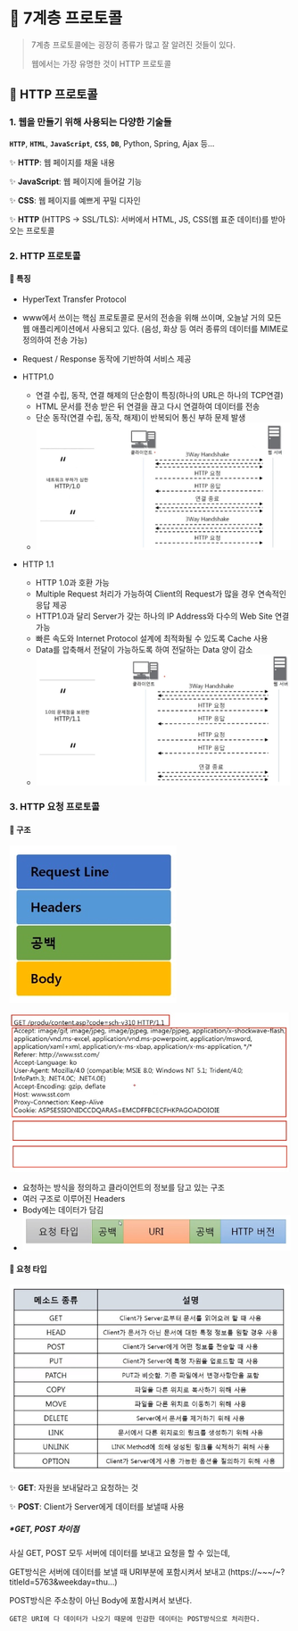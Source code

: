 # 🤔 7계층 프로토콜

> 7계층 프로토콜에는 굉장히 종류가 많고 잘 알려진 것들이 있다.
>
> 웹에서는 가장 유명한 것이 HTTP 프로토콜



## 🧐 HTTP 프로토콜



### 1. 웹을 만들기 위해 사용되는 다양한 기술들

**`HTTP`**, **`HTML`**, **`JavaScript`**, **`CSS`**, **`DB`**, Python, Spring, Ajax 등...

✨ **HTTP**: 웹 페이지를 채울 내용

✨ **JavaScript**: 웹 페이지에 들어갈 기능

✨ **CSS**: 웹 페이지를 예쁘게 꾸밀 디자인

✨ **HTTP** (HTTPS -> SSL/TLS): 서버에서 HTML, JS, CSS(웹 표준 데이터)를 받아오는 프로토콜

 

### 2. HTTP 프로토콜

#### 📕 특징

- HyperText Transfer Protocol 
- www에서 쓰이는 핵심 프로토콜로 문서의 전송을 위해 쓰이며, 오늘날 거의 모든 웹 애플리케이션에서 사용되고 있다.
  (음성, 화상 등 여러 종류의 데이터를 MIME로 정의하여 전송 가능)
- Request / Response 동작에 기반하여 서비스 제공
- HTTP1.0
  - 연결 수립, 동작, 연결 해제의 단순함이 특징(하나의 URL은 하나의 TCP연결)
  - HTML 문서를 전송 받은 뒤 연결을 끊고 다시 연결하여 데이터를 전송
  - 단순 동작(연결 수립, 동작, 해제)이 반복되어 통신 부하 문제 발생
  - ![](./image/29.jpg)

- HTTP 1.1
  - HTTP 1.0과 호환 가능
  - Multiple Request 처리가 가능하여 Client의 Request가 많을 경우 연속적인 응답 제공
  - HTTP1.0과 달리 Server가 갖는 하나의 IP Address와 다수의 Web Site 연결 가능
  - 빠른 속도와 Internet Protocol 설계에 최적화될 수 있도록 Cache 사용
  - Data를 압축해서 전달이 가능하도록 하여 전달하는 Data 양이 감소
  - ![](./image/30.jpg)



### 3. HTTP 요청 프로토콜



#### 📕 구조

![](./image/31.jpg)

![](./image/32.jpg)

- 요청하는 방식을 정의하고 클라이언트의 정보를 담고 있는 구조
- 여러 구조로 이루어진 Headers
- Body에는 데이터가 담김
- ![](./image/33.jpg)



#### 📕 요청 타입

![](./image/34.jpg)

✨ **GET**: 자원을 보내달라고 요청하는 것

✨ **POST**: Client가 Server에게 데이터를 보낼때 사용

##### *GET, POST 차이점

사실 GET, POST 모두 서버에 데이터를 보내고 요청을 할 수 있는데,

GET방식은 서버에 데이터를 보낼 때 URI부분에 포함시켜서 보내고
(https://~~~/~?titleId=5763&weekday=thu...)

POST방식은 주소창이 아닌 Body에 포함시켜서 보낸다.

`GET은 URI에 다 데이터가 나오기 때문에 민감한 데이터는 POST방식으로 처리한다.`

